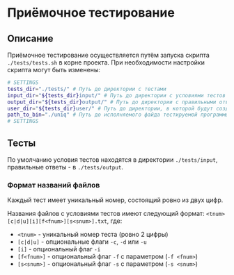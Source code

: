 # Приёмочное тестирование

## Описание

Приёмочное тестирование осуществляется путём запуска скрипта `./tests/tests.sh` в корне проекта.
При необходимости настройки скрипта могут быть изменены:

```bash
# SETTINGS
tests_dir="./tests/" # Путь до директории с тестами
input_dir="${tests_dir}input/" # Путь до директории с условиями тестов
output_dir="${tests_dir}output/" # Путь до директории с правильными ответами на тесты
user_dir="${tests_dir}user/" # Путь до директории, в которой будут создаваться файлы с результатами работы тестируемой программы
path_to_bin="./uniq" # Путь до исполняемого файда тестируемой программы
# SETTINGS
```

## Тесты

По умолчанию условия тестов находятся в директории `./tests/input`, правильные ответы - в `./tests/output`.

### Формат названий файлов

Каждый тест имеет уникальный номер, состоящий ровно из двух цифр.

Названия файлов с условиями тестов имеют следующий формат: `<tnum>[c|d|u][i][f<fnum>][s<snum>].txt`, где:

- `<tnum>` - уникальный номер теста (ровно 2 цифры)
- `[c|d|u]` - опциональные флаги `-c`, `-d` или `-u`
- `[i]` - опциональный флаг `-i`
- `[f<fnum>]`  - опциональный флаг `-f` с параметром (`-f <fnum>`)
- `[s<snum>]`  - опциональный флаг `-s` с параметром (`-s <snum>`)

